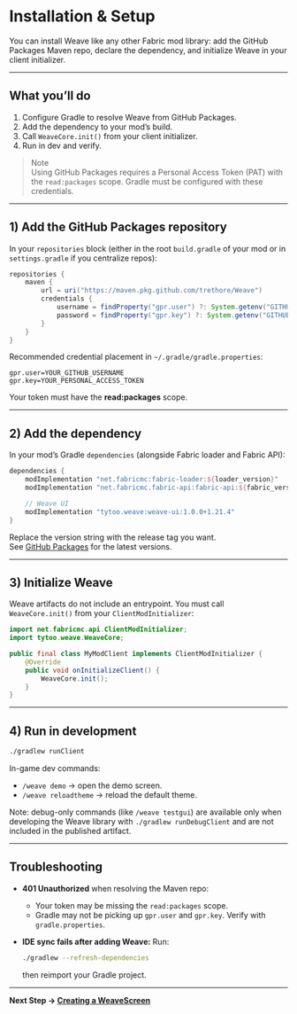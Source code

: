 # Installation & Setup

You can install Weave like any other Fabric mod library: add the GitHub Packages Maven repo, declare the dependency, and initialize Weave in your client initializer.

---

## What you’ll do

1. Configure Gradle to resolve Weave from GitHub Packages.
2. Add the dependency to your mod’s build.
3. Call `WeaveCore.init()` from your client initializer.
4. Run in dev and verify.

> Note  
> Using GitHub Packages requires a Personal Access Token (PAT) with the `read:packages` scope. Gradle must be configured with these credentials.

---

## 1) Add the GitHub Packages repository

In your `repositories` block (either in the root `build.gradle` of your mod or in `settings.gradle` if you centralize repos):

```gradle
repositories {
    maven {
        url = uri("https://maven.pkg.github.com/trethore/Weave")
        credentials {
            username = findProperty("gpr.user") ?: System.getenv("GITHUB_ACTOR")
            password = findProperty("gpr.key") ?: System.getenv("GITHUB_TOKEN")
        }
    }
}
````

Recommended credential placement in `~/.gradle/gradle.properties`:

```
gpr.user=YOUR_GITHUB_USERNAME
gpr.key=YOUR_PERSONAL_ACCESS_TOKEN
```

Your token must have the **read\:packages** scope.

---

## 2) Add the dependency

In your mod’s Gradle `dependencies` (alongside Fabric loader and Fabric API):

```gradle
dependencies {
    modImplementation "net.fabricmc:fabric-loader:${loader_version}"
    modImplementation "net.fabricmc.fabric-api:fabric-api:${fabric_version}"

    // Weave UI
    modImplementation "tytoo.weave:weave-ui:1.0.0+1.21.4"
}
```

Replace the version string with the release tag you want. \
See [GitHub Packages](https://github.com/trethore/Weave/packages/) for the latest versions.

---

## 3) Initialize Weave

Weave artifacts do not include an entrypoint.
You must call `WeaveCore.init()` from your `ClientModInitializer`:

```java
import net.fabricmc.api.ClientModInitializer;
import tytoo.weave.WeaveCore;

public final class MyModClient implements ClientModInitializer {
    @Override
    public void onInitializeClient() {
        WeaveCore.init();
    }
}
```

---

## 4) Run in development

```bash
./gradlew runClient
```

In-game dev commands:

* `/weave demo` → open the demo screen.
* `/weave reloadtheme` → reload the default theme.

Note: debug-only commands (like `/weave testgui`) are available only when developing the Weave library with `./gradlew runDebugClient` and are not included in the published artifact.

---

## Troubleshooting

* **401 Unauthorized** when resolving the Maven repo:

    * Your token may be missing the `read:packages` scope.
    * Gradle may not be picking up `gpr.user` and `gpr.key`. Verify with `gradle.properties`.

* **IDE sync fails after adding Weave:**
  Run:

  ```bash
  ./gradlew --refresh-dependencies
  ```

  then reimport your Gradle project.

---

**Next Step → [Creating a WeaveScreen](weave-screen.md)**
